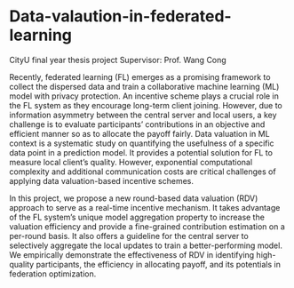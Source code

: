 # Data-valaution-in-federated-learning
CityU final year thesis project
Supervisor: Prof. Wang Cong

Recently, federated learning (FL) emerges as a promising framework to collect the dispersed data and train a collaborative machine learning (ML) model with privacy protection. An incentive scheme plays a crucial role in the FL system as they encourage long-term client joining. However, due to information asymmetry between the central server and local users, a key challenge is to evaluate participants’ contributions in an objective and efficient manner so as to allocate the payoff fairly. Data valuation in ML context is a systematic study on quantifying the usefulness of a specific data point in a prediction model. It provides a potential solution for FL to measure local client’s quality. However, exponential computational complexity and additional communication costs are critical challenges of applying data valuation-based incentive schemes.

In this project, we propose a new round-based data valuation (RDV) approach to serve as a real-time incentive mechanism. It takes advantage of the FL system’s unique model aggregation property to increase the valuation efficiency and provide a fine-grained contribution estimation on a per-round basis. It also offers a guideline for the central server to selectively aggregate the local updates to train a better-performing model. We empirically demonstrate the effectiveness of RDV in identifying high-quality participants, the efficiency in allocating payoff, and its potentials in federation optimization.
